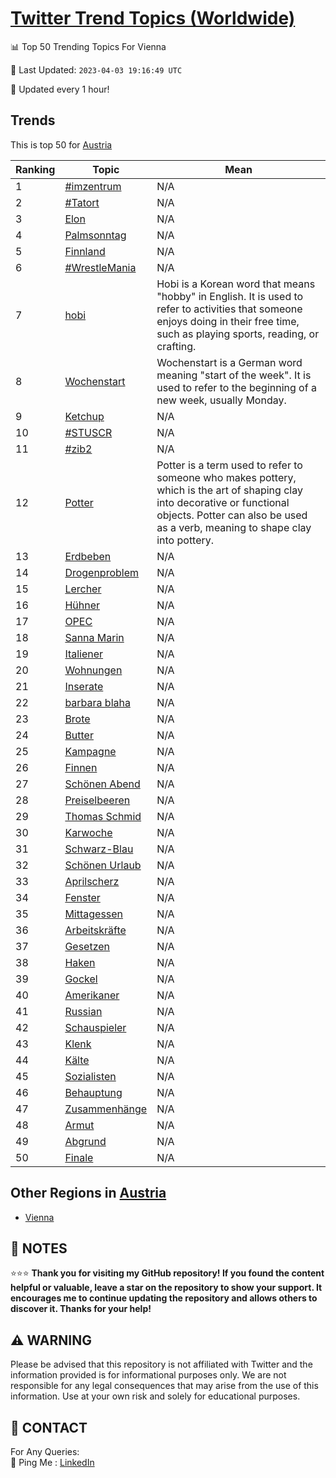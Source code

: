 [Twitter Trend Topics (Worldwide)](https://github.com/ErcinDedeoglu/Twitter-Trend-Topics)
==========


📊 Top 50 Trending Topics For Vienna

📆 Last Updated: `2023-04-03 19:16:49 UTC`

🔧 Updated every 1 hour!


## Trends

This is top 50 for [Austria](</Austria>)

| Ranking | Topic | Mean |
| ------- | ------------ | ------------ |
| 1 | [#imzentrum](http://twitter.com/search?q=%23imzentrum) | N/A |
| 2 | [#Tatort](http://twitter.com/search?q=%23Tatort) | N/A |
| 3 | [Elon](http://twitter.com/search?q=Elon) | N/A |
| 4 | [Palmsonntag](http://twitter.com/search?q=Palmsonntag) | N/A |
| 5 | [Finnland](http://twitter.com/search?q=Finnland) | N/A |
| 6 | [#WrestleMania](http://twitter.com/search?q=%23WrestleMania) | N/A |
| 7 | [hobi](http://twitter.com/search?q=hobi) | Hobi is a Korean word that means "hobby" in English. It is used to refer to activities that someone enjoys doing in their free time, such as playing sports, reading, or crafting. |
| 8 | [Wochenstart](http://twitter.com/search?q=Wochenstart) | Wochenstart is a German word meaning "start of the week". It is used to refer to the beginning of a new week, usually Monday. |
| 9 | [Ketchup](http://twitter.com/search?q=Ketchup) | N/A |
| 10 | [#STUSCR](http://twitter.com/search?q=%23STUSCR) | N/A |
| 11 | [#zib2](http://twitter.com/search?q=%23zib2) | N/A |
| 12 | [Potter](http://twitter.com/search?q=Potter) | Potter is a term used to refer to someone who makes pottery, which is the art of shaping clay into decorative or functional objects. Potter can also be used as a verb, meaning to shape clay into pottery. |
| 13 | [Erdbeben](http://twitter.com/search?q=Erdbeben) | N/A |
| 14 | [Drogenproblem](http://twitter.com/search?q=Drogenproblem) | N/A |
| 15 | [Lercher](http://twitter.com/search?q=Lercher) | N/A |
| 16 | [Hühner](http://twitter.com/search?q=H%c3%bchner) | N/A |
| 17 | [OPEC](http://twitter.com/search?q=OPEC) | N/A |
| 18 | [Sanna Marin](http://twitter.com/search?q=Sanna+Marin) | N/A |
| 19 | [Italiener](http://twitter.com/search?q=Italiener) | N/A |
| 20 | [Wohnungen](http://twitter.com/search?q=Wohnungen) | N/A |
| 21 | [Inserate](http://twitter.com/search?q=Inserate) | N/A |
| 22 | [barbara blaha](http://twitter.com/search?q=barbara+blaha) | N/A |
| 23 | [Brote](http://twitter.com/search?q=Brote) | N/A |
| 24 | [Butter](http://twitter.com/search?q=Butter) | N/A |
| 25 | [Kampagne](http://twitter.com/search?q=Kampagne) | N/A |
| 26 | [Finnen](http://twitter.com/search?q=Finnen) | N/A |
| 27 | [Schönen Abend](http://twitter.com/search?q=Sch%c3%b6nen+Abend) | N/A |
| 28 | [Preiselbeeren](http://twitter.com/search?q=Preiselbeeren) | N/A |
| 29 | [Thomas Schmid](http://twitter.com/search?q=Thomas+Schmid) | N/A |
| 30 | [Karwoche](http://twitter.com/search?q=Karwoche) | N/A |
| 31 | [Schwarz-Blau](http://twitter.com/search?q=Schwarz-Blau) | N/A |
| 32 | [Schönen Urlaub](http://twitter.com/search?q=Sch%c3%b6nen+Urlaub) | N/A |
| 33 | [Aprilscherz](http://twitter.com/search?q=Aprilscherz) | N/A |
| 34 | [Fenster](http://twitter.com/search?q=Fenster) | N/A |
| 35 | [Mittagessen](http://twitter.com/search?q=Mittagessen) | N/A |
| 36 | [Arbeitskräfte](http://twitter.com/search?q=Arbeitskr%c3%a4fte) | N/A |
| 37 | [Gesetzen](http://twitter.com/search?q=Gesetzen) | N/A |
| 38 | [Haken](http://twitter.com/search?q=Haken) | N/A |
| 39 | [Gockel](http://twitter.com/search?q=Gockel) | N/A |
| 40 | [Amerikaner](http://twitter.com/search?q=Amerikaner) | N/A |
| 41 | [Russian](http://twitter.com/search?q=Russian) | N/A |
| 42 | [Schauspieler](http://twitter.com/search?q=Schauspieler) | N/A |
| 43 | [Klenk](http://twitter.com/search?q=Klenk) | N/A |
| 44 | [Kälte](http://twitter.com/search?q=K%c3%a4lte) | N/A |
| 45 | [Sozialisten](http://twitter.com/search?q=Sozialisten) | N/A |
| 46 | [Behauptung](http://twitter.com/search?q=Behauptung) | N/A |
| 47 | [Zusammenhänge](http://twitter.com/search?q=Zusammenh%c3%a4nge) | N/A |
| 48 | [Armut](http://twitter.com/search?q=Armut) | N/A |
| 49 | [Abgrund](http://twitter.com/search?q=Abgrund) | N/A |
| 50 | [Finale](http://twitter.com/search?q=Finale) | N/A |



## Other Regions in [Austria](</Austria>)

* [Vienna](</Austria/Vienna.md>)



## 📝 NOTES

⭐⭐⭐ **Thank you for visiting my GitHub repository! If you found the content helpful or valuable, leave a star on the repository to show your support. It encourages me to continue updating the repository and allows others to discover it. Thanks for your help!**


## ⚠️ WARNING

Please be advised that this repository is not affiliated with Twitter and the information provided is for informational purposes only. We are not responsible for any legal consequences that may arise from the use of this information. Use at your own risk and solely for educational purposes.


## 📨 CONTACT

 For Any Queries:  
            🏓 Ping Me : [LinkedIn](https://www.linkedin.com/in/ercindedeoglu/)
